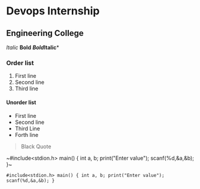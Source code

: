 # Devops Internship
## Engineering College
*Italic*
**Bold**
***Bold*Italic***
### Order list 
1. First line
2. Second line
3. Third line

#### Unorder list
- First line
- Second line
- Third Line
- Forth line

> Black Quote

~#include<stdion.h>
main()
{
int a, b;
print("Enter value");
scanf(%d,&a,&b);
}~

`#include<stdion.h>
main()
{
int a, b;
print("Enter value");
scanf(%d,&a,&b);
}`
